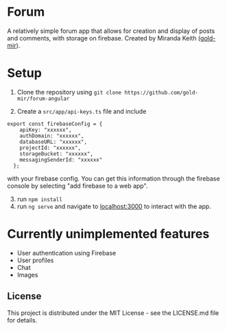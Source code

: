 # Forum

A relatively simple forum app that allows for creation and display of posts and comments, with storage on firebase. Created by Miranda Keith ([gold-mir](https://github.com/gold-mir)).

# Setup

1. Clone the repository using `git clone https://github.com/gold-mir/forum-angular`

2. Create a `src/app/api-keys.ts` file and include 
```
export const firebaseConfig = {
    apiKey: "xxxxxx",
    authDomain: "xxxxxx",
    databaseURL: "xxxxxx",
    projectId: "xxxxxx",
    storageBucket: "xxxxxx",
    messagingSenderId: "xxxxxx"
  };
  ```
with your firebase config. You can get this information through the firebase console by selecting "add firebase to a web app".

3. run `npm install`
4. run `ng serve` and navigate to [localhost:3000](localhost:3000) to interact with the app.

# Currently unimplemented features
* User authentication using Firebase
* User profiles
* Chat
* Images

## License
This project is distributed under the MIT License - see the LICENSE.md file for details.